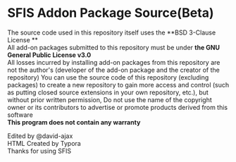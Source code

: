# SFIS Addon Package Source(Beta)
The source code used in this repository itself uses the **BSD 3-Clause License **  
All add-on packages submitted to this repository must be under **the GNU General Public License v3.0**  
All losses incurred by installing add-on packages from this repository are not the author's (developer of the add-on package and the creator of the repository)
You can use the source code of this repository (excluding packages) to create a new repository to gain more access and control (such as putting closed source extensions in your own repository, etc.), but without prior written permission, Do not use the name of the copyright owner or its contributors to advertise or promote products derived from this software  
**This program does not contain any warranty**

Edited by @david-ajax  
HTML Created by Typora  
Thanks for using SFIS